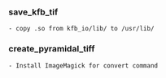 ### save_kfb_tif
    - copy .so from kfb_io/lib/ to /usr/lib/

### create_pyramidal_tiff
    - Install ImageMagick for convert command
